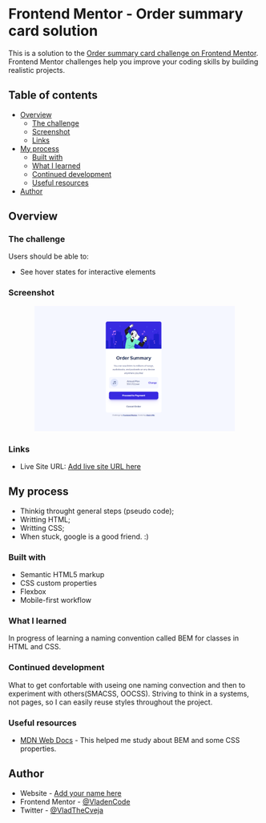 # Frontend Mentor - Order summary card solution

This is a solution to the [Order summary card challenge on Frontend Mentor](https://www.frontendmentor.io/challenges/order-summary-component-QlPmajDUj). Frontend Mentor challenges help you improve your coding skills by building realistic projects.

## Table of contents

- [Overview](#overview)
  - [The challenge](#the-challenge)
  - [Screenshot](#screenshot)
  - [Links](#links)
- [My process](#my-process)
  - [Built with](#built-with)
  - [What I learned](#what-i-learned)
  - [Continued development](#continued-development)
  - [Useful resources](#useful-resources)
- [Author](#author)

## Overview

### The challenge

Users should be able to:

- See hover states for interactive elements

### Screenshot

<p align="center">
<img src="https://github.com/VladenCode/FM-Order-summary-card/blob/main/order-summary-component-main/screenshot.png" width="400" height="250" />
</p>

### Links

- Live Site URL: [Add live site URL here](https://vladencode-order-card.netlify.app/)

## My process

- Thinkig throught general steps (pseudo code);
- Writting HTML;
- Writting CSS;
- When stuck, google is a good friend. :)

### Built with

- Semantic HTML5 markup
- CSS custom properties
- Flexbox
- Mobile-first workflow

### What I learned

In progress of learning a naming convention called BEM for classes in HTML and CSS.

### Continued development

What to get confortable with useing one naming convection and then to experiment with others(SMACSS, OOCSS). Striving to think in a systems, not pages, so I can easily reuse styles throughout the project.

### Useful resources

- [MDN Web Docs](https://developer.mozilla.org/en-US/) - This helped me study about BEM and some CSS properties.

## Author

- Website - [Add your name here](https://www.your-site.com)
- Frontend Mentor - [@VladenCode](https://www.frontendmentor.io/profile/VladenCode)
- Twitter - [@VladTheCveja](https://twitter.com/VladTheCveja)
